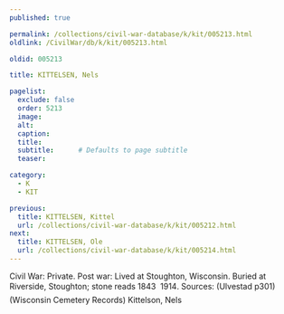 ```yaml
---
published: true

permalink: /collections/civil-war-database/k/kit/005213.html
oldlink: /CivilWar/db/k/kit/005213.html

oldid: 005213

title: KITTELSEN, Nels

pagelist:
  exclude: false
  order: 5213
  image: 
  alt:
  caption:
  title:
  subtitle:      # Defaults to page subtitle
  teaser:

category: 
  - K 
  - KIT

previous:
  title: KITTELSEN, Kittel
  url: /collections/civil-war-database/k/kit/005212.html  
next:
  title: KITTELSEN, Ole
  url: /collections/civil-war-database/k/kit/005214.html   
---
```

Civil War: Private. Post war: Lived at Stoughton, Wisconsin. Buried at Riverside, Stoughton; stone reads &#147;1843 &#150; 1914&#148;. Sources: (Ulvestad p301) (Wisconsin Cemetery Records) &#147;Kittelson, Nels&#148;